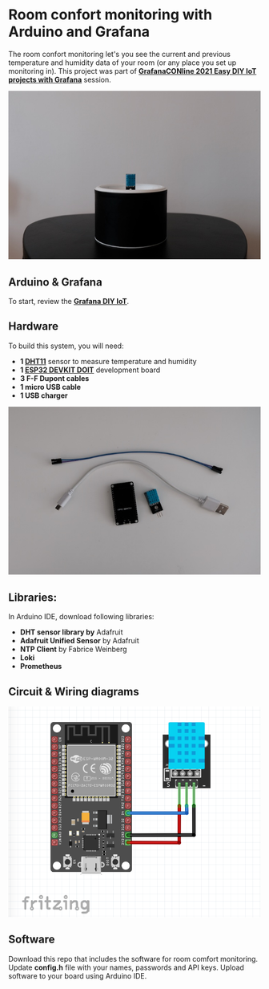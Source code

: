 # Room confort monitoring with Arduino and Grafana

The room confort monitoring let's you see the current and previous temperature and humidity data of your room (or any place you set up monitoring in). This project was part of **[GrafanaCONline 2021 Easy DIY IoT projects with Grafana](https://grafana.com/go/grafanaconline/2021/diy-iot/)** session.

<img src="imgs/monitor.jpg" width="700" title="Image of how the system looks">

## Arduino & Grafana

To start, review the **[Grafana DIY IoT](https://github.com/grafana/diy-iot/blob/main/README.md)**.

## Hardware

To build this system, you will need:

- **1 [DHT11](https://components101.com/sensors/dht11-temperature-sensor)** sensor to measure temperature and humidity
- **1 [ESP32 DEVKIT DOIT](https://randomnerdtutorials.com/getting-started-with-esp32/)** development board
- **3 F-F Dupont cables**
- **1 micro USB cable**
- **1 USB charger**

![Image of hardware](imgs/parts.jpg)

## Libraries:

In Arduino IDE, download following libraries: 

- **DHT sensor library by** Adafruit
- **Adafruit Unified Sensor** by Adafruit
- **NTP Client** by Fabrice Weinberg
- **Loki** 
- **Prometheus**


## Circuit & Wiring diagrams

<img src="imgs/wire_diagram.png" width="700" title="Wire diagram">

## Software

Download this repo that includes the software for room comfort monitoring. Update **config.h** file with your names, passwords and API keys. Upload software to your board using Arduino IDE.
